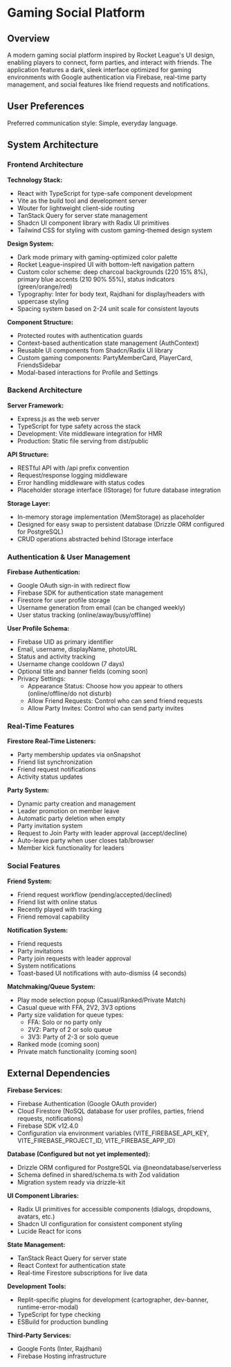 # Gaming Social Platform

## Overview

A modern gaming social platform inspired by Rocket League's UI design, enabling players to connect, form parties, and interact with friends. The application features a dark, sleek interface optimized for gaming environments with Google authentication via Firebase, real-time party management, and social features like friend requests and notifications.

## User Preferences

Preferred communication style: Simple, everyday language.

## System Architecture

### Frontend Architecture

**Technology Stack:**
- React with TypeScript for type-safe component development
- Vite as the build tool and development server
- Wouter for lightweight client-side routing
- TanStack Query for server state management
- Shadcn UI component library with Radix UI primitives
- Tailwind CSS for styling with custom gaming-themed design system

**Design System:**
- Dark mode primary with gaming-optimized color palette
- Rocket League-inspired UI with bottom-left navigation pattern
- Custom color scheme: deep charcoal backgrounds (220 15% 8%), primary blue accents (210 90% 55%), status indicators (green/orange/red)
- Typography: Inter for body text, Rajdhani for display/headers with uppercase styling
- Spacing system based on 2-24 unit scale for consistent layouts

**Component Structure:**
- Protected routes with authentication guards
- Context-based authentication state management (AuthContext)
- Reusable UI components from Shadcn/Radix UI library
- Custom gaming components: PartyMemberCard, PlayerCard, FriendsSidebar
- Modal-based interactions for Profile and Settings

### Backend Architecture

**Server Framework:**
- Express.js as the web server
- TypeScript for type safety across the stack
- Development: Vite middleware integration for HMR
- Production: Static file serving from dist/public

**API Structure:**
- RESTful API with /api prefix convention
- Request/response logging middleware
- Error handling middleware with status codes
- Placeholder storage interface (IStorage) for future database integration

**Storage Layer:**
- In-memory storage implementation (MemStorage) as placeholder
- Designed for easy swap to persistent database (Drizzle ORM configured for PostgreSQL)
- CRUD operations abstracted behind IStorage interface

### Authentication & User Management

**Firebase Authentication:**
- Google OAuth sign-in with redirect flow
- Firebase SDK for authentication state management
- Firestore for user profile storage
- Username generation from email (can be changed weekly)
- User status tracking (online/away/busy/offline)

**User Profile Schema:**
- Firebase UID as primary identifier
- Email, username, displayName, photoURL
- Status and activity tracking
- Username change cooldown (7 days)
- Optional title and banner fields (coming soon)
- Privacy Settings:
  - Appearance Status: Choose how you appear to others (online/offline/do not disturb)
  - Allow Friend Requests: Control who can send friend requests
  - Allow Party Invites: Control who can send party invites

### Real-Time Features

**Firestore Real-Time Listeners:**
- Party membership updates via onSnapshot
- Friend list synchronization
- Friend request notifications
- Activity status updates

**Party System:**
- Dynamic party creation and management
- Leader promotion on member leave
- Automatic party deletion when empty
- Party invitation system
- Request to Join Party with leader approval (accept/decline)
- Auto-leave party when user closes tab/browser
- Member kick functionality for leaders

### Social Features

**Friend System:**
- Friend request workflow (pending/accepted/declined)
- Friend list with online status
- Recently played with tracking
- Friend removal capability

**Notification System:**
- Friend requests
- Party invitations  
- Party join requests with leader approval
- System notifications
- Toast-based UI notifications with auto-dismiss (4 seconds)

**Matchmaking/Queue System:**
- Play mode selection popup (Casual/Ranked/Private Match)
- Casual queue with FFA, 2V2, 3V3 options
- Party size validation for queue types:
  - FFA: Solo or no party only
  - 2V2: Party of 2 or solo queue
  - 3V3: Party of 2-3 or solo queue
- Ranked mode (coming soon)
- Private match functionality (coming soon)

## External Dependencies

**Firebase Services:**
- Firebase Authentication (Google OAuth provider)
- Cloud Firestore (NoSQL database for user profiles, parties, friend requests, notifications)
- Firebase SDK v12.4.0
- Configuration via environment variables (VITE_FIREBASE_API_KEY, VITE_FIREBASE_PROJECT_ID, VITE_FIREBASE_APP_ID)

**Database (Configured but not yet implemented):**
- Drizzle ORM configured for PostgreSQL via @neondatabase/serverless
- Schema defined in shared/schema.ts with Zod validation
- Migration system ready via drizzle-kit

**UI Component Libraries:**
- Radix UI primitives for accessible components (dialogs, dropdowns, avatars, etc.)
- Shadcn UI configuration for consistent component styling
- Lucide React for icons

**State Management:**
- TanStack React Query for server state
- React Context for authentication state
- Real-time Firestore subscriptions for live data

**Development Tools:**
- Replit-specific plugins for development (cartographer, dev-banner, runtime-error-modal)
- TypeScript for type checking
- ESBuild for production bundling

**Third-Party Services:**
- Google Fonts (Inter, Rajdhani)
- Firebase Hosting infrastructure